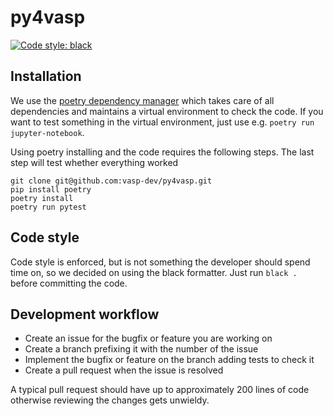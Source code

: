 # py4vasp

[![Code style: black](https://img.shields.io/badge/code%20style-black-000000.svg)](https://github.com/psf/black)

## Installation

We use the [poetry dependency manager](https://python-poetry.org/) which takes care of all dependencies and maintains a virtual environment to check the code. If you want to test something in the virtual environment, just use e.g. ```poetry run jupyter-notebook```.

Using poetry installing and the code requires the following steps. The last step will test whether everything worked
~~~
git clone git@github.com:vasp-dev/py4vasp.git
pip install poetry
poetry install
poetry run pytest
~~~

## Code style

Code style is enforced, but is not something the developer should spend time on, so we decided on using the black formatter. Just run ```black .``` before committing the code.

## Development workflow

* Create an issue for the bugfix or feature you are working on
* Create a branch prefixing it with the number of the issue
* Implement the bugfix or feature on the branch adding tests to check it
* Create a pull request when the issue is resolved

A typical pull request should have up to approximately 200 lines of code otherwise reviewing the changes gets unwieldy.

